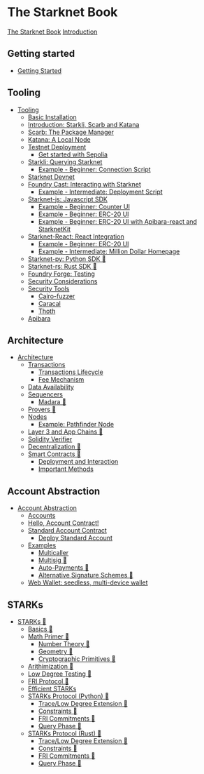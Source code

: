 # The Starknet Book

[The Starknet Book](title-page.md)
[Introduction](ch00-00-introduction.md)

## Getting started

- [Getting Started](ch01-00-getting-started.md)

## Tooling

- [Tooling](ch02-00-starknet-tooling.md)
  - [Basic Installation](ch02-01-basic-installation.md)
  - [Introduction: Starkli, Scarb and Katana](ch02-02-starkli-scarb-katana.md)
  - [Scarb: The Package Manager](ch02-03-scarb.md)
  - [Katana: A Local Node](ch02-04-katana.md)
  - [Testnet Deployment](ch02-05-testnet-deployment.md)
    - [Get started with Sepolia](ch02-05-01-start-with-sepolia.md)
  - [Starkli: Querying Starknet](ch02-06-starkli.md)
    - [Example - Beginner: Connection Script](ch02-06-01-connection-script.md)
  - [Starknet Devnet](ch02-07-starknet-devnet.md)
  - [Foundry Cast: Interacting with Starknet](ch02-08-foundry-cast.md)
    - [Example - Intermediate: Deployment Script](ch02-08-01-deployment-script.md)
  - [Starknet-js: Javascript SDK](ch02-09-starknet-js.md)
    - [Example - Beginner: Counter UI](ch02-09-01-counter-ui.md)
    - [Example - Beginner: ERC-20 UI](ch02-09-02-erc20-ui.md)
    - [Example - Beginner: ERC-20 UI with Apibara-react and StarknetKit](ch02-09-03-erc20-apibara.md)
  - [Starknet-React: React Integration](ch02-10-starknet-react.md)
    - [Example - Beginner: ERC-20 UI](ch02-10-01-erc20-ui.md)
    - [Example - Intermediate: Million Dollar Homepage](ch02-10-02-million-dollar-homepage.md)
  - [Starknet-py: Python SDK 🚧](ch02-11-starknet-py.md)
  - [Starknet-rs: Rust SDK 🚧](ch02-12-starknet-rs.md)
  - [Foundry Forge: Testing](ch02-13-foundry-forge.md)
  - [Security Considerations](ch02-14-security-considerations.md)
  - [Security Tools](ch02-15-security-tools.md)
    - [Cairo-fuzzer](ch02-15-01-cairo-fuzzer.md)
    - [Caracal](ch02-15-02-caracal.md)
    - [Thoth](ch02-15-03-thoth.md)
  - [Apibara](ch02-16-apibara.md)

## Architecture

- [Architecture](ch03-00-architecture.md)
  - [Transactions](ch03-01-transactions.md)
    - [Transactions Lifecycle](ch03-01-01-transactions-lifecycle.md)
    - [Fee Mechanism](ch03-01-02-fee-mechanism.md)
  - [Data Availability](ch03-01-03-data-availability.md)
  - [Sequencers](ch03-02-sequencers.md)
    - [Madara 🚧](ch03-02-01-madara.md)
  - [Provers 🚧](ch03-03-provers.md)
  - [Nodes](ch03-04-nodes.md)
    - [Example: Pathfinder Node](ch03-04-01-pathfinder-node.md)
  - [Layer 3 and App Chains 🚧 ](ch03-05-layer-3.md)
  - [Solidity Verifier](ch03-06-solidity-verifier.md)
  - [Decentralization 🚧](ch03-07-decentralization.md)
  - [Smart Contracts 🚧](ch03-08-smart-contracts.md)
    - [Deployment and Interaction](ch03-08-01-deploymet-and-interaction.md)
    - [Important Methods](ch03-08-02-important-methods.md)

## Account Abstraction

- [Account Abstraction](ch04-00-account-abstraction.md)
  - [Accounts](ch04-01-accounts.md)
  - [Hello, Account Contract!](ch04-02-hello-account.md)
  - [Standard Account Contract](ch04-03-standard-account.md)
    - [Deploy Standard Account](ch04-03-01-deploy-standard-account.md)
  - [Examples](ch04-05-examples.md)
    - [Multicaller](ch04-05-01-multicaller.md)
    - [Multisig 🚧](ch04-05-02-multisig.md)
    - [Auto-Payments 🚧](ch04-05-03-auto-payments.md)
    - [Alternative Signature Schemes 🚧](ch04-05-04-alternative-signature-schemes.md)
  - [Web Wallet: seedless, multi-device wallet](ch04-05-06-web-wallet.md)

## STARKs

- [STARKs 🚧]()
  - [Basics 🚧]()
  - [Math Primer 🚧]()
    - [Number Theory 🚧]()
    - [Geometry 🚧]()
    - [Cryptographic Primitives 🚧]()
  - [Arithimization 🚧]()
  - [Low Degree Testing 🚧]()
  - [FRI Protocol 🚧]()
  - [Efficient STARKs]()
  - [STARKs Protocol (Python) 🚧]()
    - [Trace/Low Degree Extension 🚧]()
    - [Constraints 🚧]()
    - [FRI Commitments 🚧]()
    - [Query Phase 🚧]()
  - [STARKs Protocol (Rust) 🚧]()
    - [Trace/Low Degree Extension 🚧]()
    - [Constraints 🚧]()
    - [FRI Commitments 🚧]()
    - [Query Phase 🚧]()
